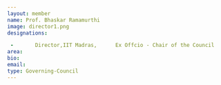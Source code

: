 ```yaml
---
layout: member
name: Prof. Bhaskar Ramamurthi
image: director1.png
designations:  

 -       Director,IIT Madras,      Ex Offcio - Chair of the Council
area:
bio:
email:
type: Governing-Council
---
```


